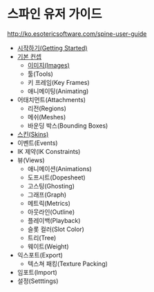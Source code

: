 스파인 유저 가이드
==================
<http://ko.esotericsoftware.com/spine-user-guide>

* <a href="./10_get_started/">시작하기(Getting Started)</a>
* <a href="./20_basic_concepts/">기본 컨셉</a>
	* <a href="./21_images/">이미지(Images)</a>
	* 툴(Tools)
	* 키 프레임(Key Frames)
	* 애니메이팅(Animating)
* 어태치먼트(Attachments)
	* 리전(Regions)
	* 메쉬(Meshes)
	* 바운딩 박스(Bounding Boxes)
* <a href="./40_skins/">스킨(Skins)</a>
* 이벤트(Events)
* IK 제약(IK Constraints)
* 뷰(Views)
	* 애니메이션(Animations)
	* 도프시트(Dopesheet)
	* 고스팅(Ghosting)
	* 그래프(Graph)
	* 메트릭(Metrics)
	* 아웃라인(Outline)
	* 플레이백(Playback)
	* 슬롯 컬러(Slot Color)
	* 트리(Tree)
	* 웨이트(Weight)
* 익스포트(Export)
	* 텍스쳐 패킹(Texture Packing)
* 임포트(Import)
* 설정(Setttings) 